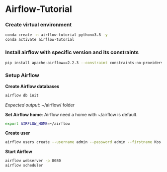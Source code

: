# Airflow-Tutorial

### Create virtual environment
```bash 
conda create -n airflow-tutorial python=3.8 -y 
conda activate airflow-tutorial
```

### Install airflow with specific version and its constraints
```bash
pip install apache-airflow==2.2.3 --constraint constraints-no-providers.txt
```

### Setup Airflow

**Create Airflow databases**
```bash
airflow db init
```
*Expected output:* ~/airflow/ folder

**Set Airflow home**: Airflow need a home with ~/airflow is default.
```bash
export AIRFLOW_HOME=~/airflow
```

**Create user**
```bash 
airflow users create --username admin --password admin --firstname Kos --lastname Nhan --role Admin --email datacollectoriu@gmail.com
```

**Start Airflow**
```bash
airflow webserver -p 8080
airflow scheduler
```